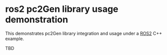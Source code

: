 # ros2 pc2Gen library usage demonstration

This demonstrates pc2Gen library integration and usage under a [ROS2](https://docs.ros.org/en/rolling/index.html) C++ example.

TBD